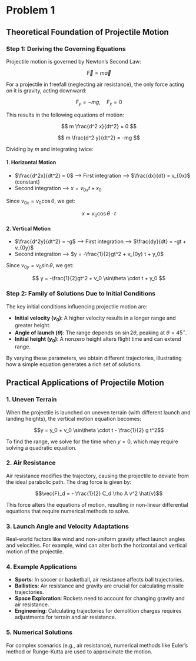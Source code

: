 # Problem 1

## Theoretical Foundation of Projectile Motion

### **Step 1: Deriving the Governing Equations**
Projectile motion is governed by Newton’s Second Law:

$$
\vec{F} = m\vec{a}
$$

For a projectile in freefall (neglecting air resistance), the only force acting on it is gravity, acting downward:

$$
F_y = -mg, \quad F_x = 0
$$

This results in the following equations of motion:

$$
m \frac{d^2 x}{dt^2} = 0
$$

$$
m \frac{d^2 y}{dt^2} = -mg
$$

Dividing by $m$ and integrating twice:

#### **1. Horizontal Motion**
- $\frac{d^2x}{dt^2} = 0$ ⟶ First integration ⟶ $\frac{dx}{dt} = v_{0x}$ (constant)
- Second integration ⟶ $x = v_{0x} t + x_0$

Since $v_{0x} = v_0 \cos\theta$, we get:

$$
x = v_0 \cos\theta \cdot t
$$

#### **2. Vertical Motion**
- $\frac{d^2y}{dt^2} = -g$ ⟶ First integration ⟶ $\frac{dy}{dt} = -gt + v_{0y}$
- Second integration ⟶ $y = -\frac{1}{2}gt^2 + v_{0y} t + y_0$

Since $v_{0y} = v_0 \sin\theta$, we get:

$$
y = -\frac{1}{2}gt^2 + v_0 \sin\theta \cdot t + y_0
$$

### **Step 2: Family of Solutions Due to Initial Conditions**
The key initial conditions influencing projectile motion are:
- **Initial velocity ($v_0$)**: A higher velocity results in a longer range and greater height.
- **Angle of launch ($\theta$)**: The range depends on $\sin 2\theta$, peaking at $\theta = 45^\circ$.
- **Initial height ($y_0$)**: A nonzero height alters flight time and can extend range.

By varying these parameters, we obtain different trajectories, illustrating how a simple equation generates a rich set of solutions.

## Practical Applications of Projectile Motion

### 1. **Uneven Terrain**
When the projectile is launched on uneven terrain (with different launch and landing heights), the vertical motion equation becomes:

$$y = y_0 + v_0 \sin\theta \cdot t - \frac{1}{2} g t^2$$

To find the range, we solve for the time when $y = 0$, which may require solving a quadratic equation.

### 2. **Air Resistance**
Air resistance modifies the trajectory, causing the projectile to deviate from the ideal parabolic path. The drag force is given by:

$$\vec{F}_d = - \frac{1}{2} C_d \rho A v^2 \hat{v}$$

This force alters the equations of motion, resulting in non-linear differential equations that require numerical methods to solve.

### 3. **Launch Angle and Velocity Adaptations**
Real-world factors like wind and non-uniform gravity affect launch angles and velocities. For example, wind can alter both the horizontal and vertical motion of the projectile.

### 4. **Example Applications**
- **Sports**: In soccer or basketball, air resistance affects ball trajectories.
- **Ballistics**: Air resistance and gravity are crucial for calculating missile trajectories.
- **Space Exploration**: Rockets need to account for changing gravity and air resistance.
- **Engineering**: Calculating trajectories for demolition charges requires adjustments for terrain and air resistance.

### 5. **Numerical Solutions**
For complex scenarios (e.g., air resistance), numerical methods like Euler’s method or Runge-Kutta are used to approximate the motion.
